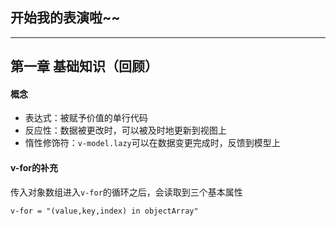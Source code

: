 ## 开始我的表演啦~~

---

## 第一章 基础知识（回顾）

#### 概念

- 表达式：被赋予价值的单行代码
- 反应性：数据被更改时，可以被及时地更新到视图上
- 惰性修饰符：`v-model.lazy`可以在数据变更完成时，反馈到模型上

#### v-for的补充

传入对象数组进入`v-for`的循环之后，会读取到三个基本属性

`v-for = "(value,key,index) in objectArray"`
